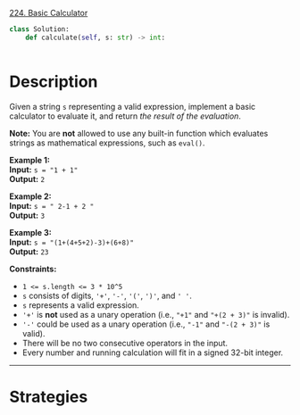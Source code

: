 [224. Basic Calculator](https://leetcode.com/problems/basic-calculator/)

```python
class Solution:
    def calculate(self, s: str) -> int:
        
```

# Description

Given a string `s` representing a valid expression, implement a basic calculator to evaluate it, and return _the result of the evaluation_.

**Note:** You are **not** allowed to use any built-in function which evaluates strings as mathematical expressions, such as `eval()`.

**Example 1:**  
**Input:** `s = "1 + 1"`  
**Output:** `2`  

**Example 2:**  
**Input:** `s = " 2-1 + 2 "`  
**Output:** `3`  

**Example 3:**  
**Input:** `s = "(1+(4+5+2)-3)+(6+8)"`  
**Output:** `23`  

**Constraints:**
- `1 <= s.length <= 3 * 10^5`
- `s` consists of digits, `'+'`, `'-'`, `'('`, `')'`, and `' '`.
- `s` represents a valid expression.
- `'+'` is **not** used as a unary operation (i.e., `"+1"` and `"+(2 + 3)"` is invalid).
- `'-'` could be used as a unary operation (i.e., `"-1"` and `"-(2 + 3)"` is valid).
- There will be no two consecutive operators in the input.
- Every number and running calculation will fit in a signed 32-bit integer.

---


# Strategies